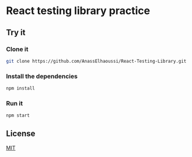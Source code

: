 # React testing library practice

## Try it

### Clone it

```bash
git clone https://github.com/AnassElhaoussi/React-Testing-Library.git
```
### Install the dependencies

```bash
npm install
```
### Run it

```bash
npm start
```
## License
[MIT](https://choosealicense.com/licenses/mit/)
